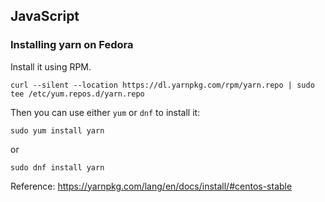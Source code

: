 ## JavaScript

### Installing yarn on Fedora

Install it using RPM.

`curl --silent --location https://dl.yarnpkg.com/rpm/yarn.repo | sudo tee /etc/yum.repos.d/yarn.repo`

Then you can use either `yum` or `dnf` to install it:

`sudo yum install yarn`

or 

`sudo dnf install yarn`

Reference: https://yarnpkg.com/lang/en/docs/install/#centos-stable
